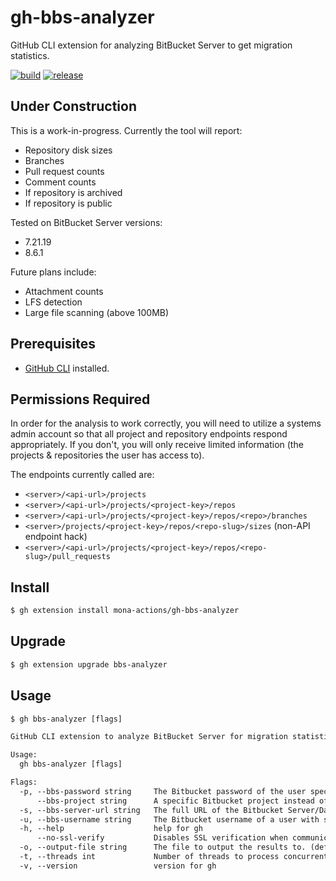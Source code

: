 # gh-bbs-analyzer
GitHub CLI extension for analyzing BitBucket Server to get migration statistics.

[![build](https://github.com/mona-actions/gh-bbs-analyzer/actions/workflows/build.yaml/badge.svg)](https://github.com/mona-actions/gh-bbs-analyzer/actions/workflows/build.yaml)
[![release](https://github.com/mona-actions/gh-bbs-analyzer/actions/workflows/release.yaml/badge.svg)](https://github.com/mona-actions/gh-bbs-analyzer/actions/workflows/release.yaml)

## Under Construction
This is a work-in-progress. Currently the tool will report:

- Repository disk sizes
- Branches
- Pull request counts
- Comment counts
- If repository is archived
- If repository is public

Tested on BitBucket Server versions:
- 7.21.19
- 8.6.1

Future plans include:
- Attachment counts
- LFS detection
- Large file scanning (above 100MB)

## Prerequisites
- [GitHub CLI](https://cli.github.com/manual/installation) installed.

## Permissions Required
In order for the analysis to work correctly, you will need to utilize a systems admin account so that all project and repository endpoints respond appropriately. If you don't, you will only receive limited information (the projects & repositories the user has access to).

The endpoints currently called are:
- `<server>/<api-url>/projects`
- `<server>/<api-url>/projects/<project-key>/repos`
- `<server>/<api-url>/projects/<project-key>/repos/<repo>/branches`
- `<server>/projects/<project-key>/repos/<repo-slug>/sizes` (non-API endpoint hack)
- `<server>/<api-url>/projects/<project-key>/repos/<repo-slug>/pull_requests`

## Install

```bash
$ gh extension install mona-actions/gh-bbs-analyzer
```

## Upgrade
```bash
$ gh extension upgrade bbs-analyzer
```

## Usage

```txt
$ gh bbs-analyzer [flags]
```

```txt
GitHub CLI extension to analyze BitBucket Server for migration statistics

Usage:
  gh bbs-analyzer [flags]

Flags:
  -p, --bbs-password string     The Bitbucket password of the user specified by --bbs-username. If not set will be read from BBS_PASSWORD environment variable.
      --bbs-project string      A specific Bitbucket project instead of analyzing all proejcts.
  -s, --bbs-server-url string   The full URL of the Bitbucket Server/Data Center to migrate from. E.g. http://bitbucket.contoso.com:7990
  -u, --bbs-username string     The Bitbucket username of a user with site admin privileges. If not set will be read from BBS_USERNAME environment variable.
  -h, --help                    help for gh
      --no-ssl-verify           Disables SSL verification when communicating with your Bitbucket Server/Data Center instance. All other migration steps will continue to verify SSL. If your Bitbucket instance has a self-signed SSL certificate then setting this flag will allow the migration archive to be exported.
  -o, --output-file string      The file to output the results to. (default "results.csv")
  -t, --threads int             Number of threads to process concurrently. (default 3)
  -v, --version                 version for gh
```